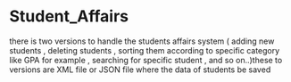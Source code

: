 # Student_Affairs
there is two versions to handle the students affairs system ( adding new students , deleting students , sorting them according to specific category like GPA for example , searching for specific student , and so on..)these to versions are XML file or JSON file where the data of students be saved
